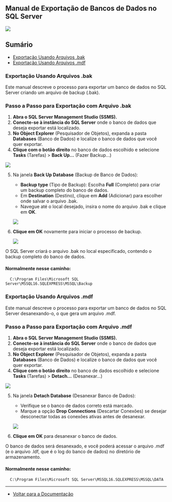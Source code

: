 ## Manual de Exportação de Bancos de Dados no SQL Server

![](/images/SQL_SERVER/sqlServer_logo_bg.png)

## Sumário
- [Exportação Usando Arquivos .bak](#exportação-usando-arquivos-bak)
- [Exportação Usando Arquivos .mdf](#exportação-usando-arquivos-mdf)

### Exportação Usando Arquivos .bak

Este manual descreve o processo para exportar um banco de dados no SQL Server criando um arquivo de backup (.bak).

### Passo a Passo para Exportação com Arquivo .bak

1. **Abra o SQL Server Management Studio (SSMS).**
2. **Conecte-se à instância do SQL Server** onde o banco de dados que deseja exportar está localizado.
3. **No Object Explorer** (Pesquisador de Objetos), expanda a pasta **Databases** (Banco de Dados) e localize o banco de dados que você quer exportar.
4. **Clique com o botão direito** no banco de dados escolhido e selecione **Tasks** (Tarefas) > **Back Up…** (Fazer Backup...)

![](/images/SQL_SERVER/Exportação/1.png)

5. Na janela **Back Up Database** (Backup de Banco de Dados):
   - **Backup type** (Tipo de Backup): Escolha **Full** (Completo) para criar um backup completo do banco de dados.
   - Em **Destination** (Destino), clique em **Add** (Adicionar) para escolher onde salvar o arquivo .bak.
   - Navegue até o local desejado, insira o nome do arquivo .bak e clique em **OK**.

   ![](/images/SQL_SERVER/Exportação/2.png)

6. **Clique em OK** novamente para iniciar o processo de backup.

   ![](/images/SQL_SERVER/Exportação/3.png)

O SQL Server criará o arquivo .bak no local especificado, contendo o backup completo do banco de dados.

   #### Normalmente nesse caminho:

      C:\Program Files\Microsoft SQL Server\MSSQL16.SQLEXPRESS\MSSQL\Backup

### Exportação Usando Arquivos .mdf

Este manual descreve o processo para exportar um banco de dados no SQL Server desanexando-o, o que gera um arquivo .mdf.

### Passo a Passo para Exportação com Arquivo .mdf

1. **Abra o SQL Server Management Studio (SSMS).**
2. **Conecte-se à instância do SQL Server** onde o banco de dados que deseja exportar está localizado.
3. **No Object Explorer** (Pesquisador de Objetos), expanda a pasta **Databases** (Banco de Dados) e localize o banco de dados que você quer exportar.
4. **Clique com o botão direito** no banco de dados escolhido e selecione **Tasks** (Tarefas) > **Detach…** (Desanexar...)

![](/images/SQL_SERVER/Exportação/11.png)

5. Na janela **Detach Database** (Desanexar Banco de Dados):
   - Verifique se o banco de dados correto está marcado.
   - Marque a opção **Drop Connections** (Descartar Conexões) se desejar desconectar todas as conexões ativas antes de desanexar.

   ![](/images/SQL_SERVER/Exportação/22.png)

6. **Clique em OK** para desanexar o banco de dados.

O banco de dados será desanexado, e você poderá acessar o arquivo .mdf (e o arquivo .ldf, que é o log do banco de dados) no diretório de armazenamento.

   #### Normalmente nesse caminho:

      C:\Program Files\Microsoft SQL Server\MSSQL16.SQLEXPRESS\MSSQL\DATA

---

* [Voltar para a Documentação](/README.md)